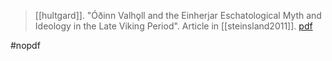 > [[hultgard]]. "Óðinn Valhǫll and the Einherjar Eschatological Myth and Ideology in the Late Viking Period". Article in [[steinsland2011]]. [pdf](a/a-hultgard2011.pdf)

#nopdf 